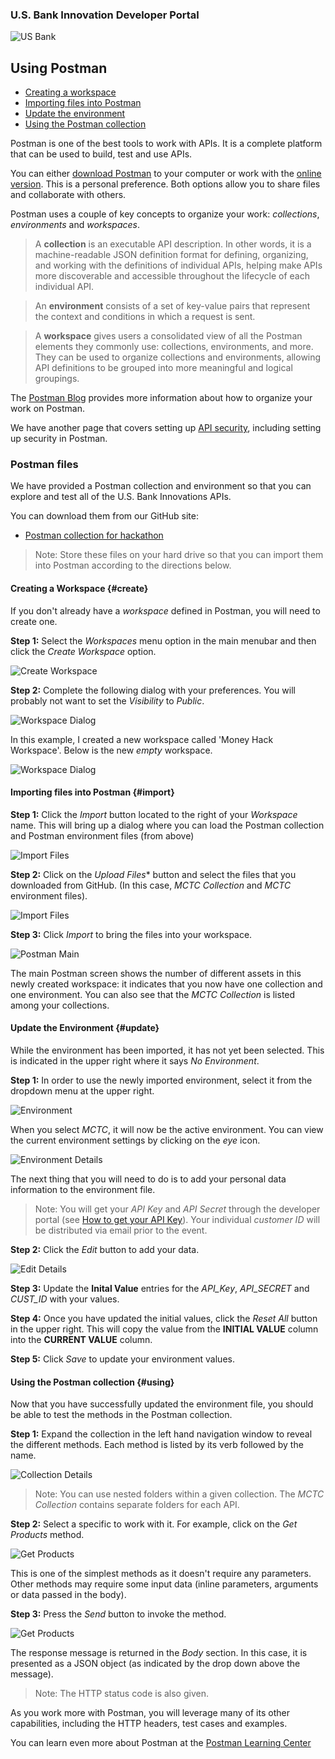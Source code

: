 ### U.S. Bank Innovation Developer Portal
![US Bank](../event/img/US_Bank_logo.png)

## Using Postman
- [Creating a workspace](#create)
- [Importing files into Postman](#import)
- [Update the environment](#update)
- [Using the Postman collection](#using)

Postman is one of the best tools to work with APIs. It is a complete platform that can be used to build, test and use APIs.

You can either [download Postman](https://www.postman.com/downloads/) to your computer or work with the [online version](https://www.postman.com/). This is a personal preference. Both options allow you to share files and collaborate with others.

Postman uses a couple of key concepts to organize your work: *collections*, *environments* and *workspaces*.

> A **collection** is an executable API description. In other words, it is a machine-readable JSON definition format for defining, organizing, and working with the definitions of individual APIs, helping make APIs more discoverable and accessible throughout the lifecycle of each individual API.

> An **environment** consists of a set of key-value pairs that represent the context and conditions in which a request is sent.

> A **workspace** gives users a consolidated view of all the Postman elements they commonly use: collections, environments, and more. They can be used to organize collections and environments, allowing API definitions to be grouped into more meaningful and logical groupings.

The [Postman Blog](https://blog.postman.com/how-to-organize-your-api-definitions/) provides more information about how to organize your work on Postman.

We have another page that covers setting up [API security](./security), including setting up security in Postman.

### Postman files
We have provided a Postman collection and environment so that you can explore and test all of the U.S. Bank Innovations APIs.

You can download them from our GitHub site:
- [Postman collection for hackathon](https://github.com/interrogen/hackathon/tree/master/Technical-Resources)

>Note: Store these files on your hard drive so that you can import them into Postman according to the directions below.


#### Creating a Workspace {#create}
If you don't already have a *workspace* defined in Postman, you will need to create one.

**Step 1:** Select the *Workspaces* menu option in the main menubar and then click the *Create Workspace* option.

![Create Workspace](./img/CreateWorkspace.png)

 **Step 2:** Complete the following dialog with your preferences. You will probably not want to set the *Visibility* to *Public*.

 ![Workspace Dialog](./img/CreateWorkspaceDialog.png)

In this example, I created a new workspace called 'Money Hack Workspace'. Below is the new *empty* workspace.

![Workspace Dialog](./img/NewWorkspace.png)

#### Importing files into Postman {#import}
**Step 1:** Click the *Import* button located to the right of your *Workspace* name. This will bring up a dialog where you can load the Postman collection and Postman environment files (from above)

![Import Files](./img/ImportPostman.png)

**Step 2:** Click on the *Upload Files** button and select the files that you downloaded from GitHub. (In this case, *MCTC Collection* and *MCTC* environment files).

![Import Files](./img/FilesSelected.png)

**Step 3:** Click *Import* to bring the files into your workspace.

![Postman Main](./img/PostmanMain.png)

The main Postman screen shows the number of different assets in this newly created workspace: it indicates that you now have one collection and one environment. You can also see that the *MCTC Collection* is listed among your collections.

#### Update the Environment {#update}

While the environment has been imported, it has not yet been selected. This is indicated in the upper right where it says *No Environment*.

**Step 1:** In order to use the newly imported environment, select it from the dropdown menu at the upper right.

![Environment](./img/SelectEnvironment.png)

When you select *MCTC*, it will now be the active environment. You can view the current environment settings by clicking on the *eye* icon.

![Environment Details](./img/EnvDetails.png)

The next thing that you will need to do is to add your personal data information to the environment file.

>Note: You will get your *API Key* and *API Secret* through the developer portal (see [How to get your API Key](../portal/getApiKey.md)).  Your individual *customer ID* will be distributed via email prior to the event.

**Step 2:** Click the *Edit* button to add your data.

![Edit Details](./img/EditDetails.png)

**Step 3:** Update the **Inital Value** entries for the *API_Key*, *API_SECRET* and *CUST_ID* with your values.

**Step 4:** Once you have updated the initial values, click the *Reset All* button in the upper right. This will copy the value from the **INITIAL VALUE** column into the **CURRENT VALUE** column.

**Step 5:** Click *Save* to update your environment values.

#### Using the Postman collection {#using}
Now that you have successfully updated the environment file, you should be able to test the methods in the Postman collection.

**Step 1:** Expand the collection in the left hand navigation window to reveal the different methods. Each method is listed by its verb followed by the name.

![Collection Details](./img/CollectExpanded.png)

>Note: You can use nested folders within a given collection. The *MCTC Collection* contains separate folders for each API.

**Step 2:** Select a specific to work with it. For example, click on the *Get Products* method.

![Get Products](./img/GetProducts.png)

This is one of the simplest methods as it doesn't require any parameters. Other methods may require some input data (inline parameters, arguments or data passed in the body).

**Step 3:** Press the *Send* button to invoke the method.

![Get Products](./img/GetProductsResponse.png)

The response message is returned in the *Body* section. In this case, it is presented as a JSON object (as indicated by the drop down above the message).

> Note: The HTTP status code is also given.

As you work more with Postman, you will leverage many of its other capabilities, including the HTTP headers, test cases and examples.

You can learn even more about Postman at the [Postman Learning Center](https://learning.postman.com/docs/getting-started/introduction/)

